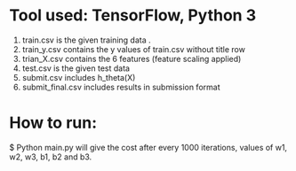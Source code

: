 # Tool used: TensorFlow, Python 3
1. train.csv is the given training data . 
2. train_y.csv contains the y values of train.csv without title row
3. trian_X.csv contains the 6 features (feature scaling applied)
4. test.csv is the given test data
5. submit.csv includes h_theta(X)
6. submit_final.csv includes results in submission format

# How to run:
$ Python main.py will give the cost after every 1000 iterations, values of w1, w2, w3, b1, b2 and b3. 
